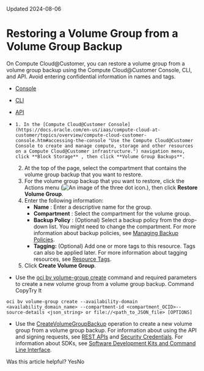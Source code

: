Updated 2024-08-06
# Restoring a Volume Group from a Volume Group Backup
On Compute Cloud@Customer, you can restore a volume group from a volume group backup using the Compute Cloud@Customer Console, CLI, and API.
Avoid entering confidential information in names and tags.
  * [Console](https://docs.oracle.com/en-us/iaas/compute-cloud-at-customer/topics/block/restoring-a-volume-group-from-a-volume-group-backup_0.htm)
  * [CLI](https://docs.oracle.com/en-us/iaas/compute-cloud-at-customer/topics/block/restoring-a-volume-group-from-a-volume-group-backup_0.htm)
  * [API](https://docs.oracle.com/en-us/iaas/compute-cloud-at-customer/topics/block/restoring-a-volume-group-from-a-volume-group-backup_0.htm)


  *     1. In the [Compute Cloud@Customer Console](https://docs.oracle.com/en-us/iaas/compute-cloud-at-customer/topics/overview/compute-cloud-customer-console.htm#accessing-the-console "Use the Compute Cloud@Customer Console to create and manage compute, storage and other resources on a Compute Cloud@Customer infrastructure.") navigation menu, click **Block Storage** , then click **Volume Group Backups**.
    2. At the top of the page, select the compartment that contains the volume group backup that you want to restore.
    3. For the volume group backup that you want to restore, click the Actions menu (![An image of the three dot icon.](https://docs.oracle.com/en-us/iaas/compute-cloud-at-customer/images/three-dots.png)), then click **Restore Volume Group**. 
    4. Enter the following information:
       * **Name** : Enter a descriptive name for the group.
       * **Compartment** : Select the compartment for the volume group.
       * **Backup Policy** : (Optional) Select a backup policy from the drop-down list. You might need to change the compartment.
For more information about backup policies, see [Managing Backup Policies](https://docs.oracle.com/en-us/iaas/compute-cloud-at-customer/topics/block/managing-backup-policies.htm#managing-backup-policies "On Compute Cloud@Customer, you can perform volume backups and volume group backups automatically using a schedule, and retain them based on the retention setting in the backup policy.").
       * **Tagging:** (Optional) Add one or more tags to this resource. Tags can also be applied later. For more information about tagging resources, see [Resource Tags](https://docs.oracle.com/iaas/Content/General/Concepts/resourcetags.htm).
    5. Click **Create Volume Group**.
  * Use the [oci bv volume-group create](https://docs.oracle.com/iaas/tools/oci-cli/latest/oci_cli_docs/cmdref/bv/volume-group/create.html) command and required parameters to create a new volume group from a volume group backup.
Command
CopyTry It
```
oci bv volume-group create --availability-domain <availability_domain_name> --compartment-id <compartment_OCID>--source-details <json_string> or file://<path_to_JSON_file> [OPTIONS]
```

  * Use the [CreateVolumeGroupBackup](https://docs.oracle.com/iaas/api/#/en/iaas/latest/VolumeGroupBackup/CreateVolumeGroupBackup) operation to create a new volume group from a volume group backup.
For information about using the API and signing requests, see [REST APIs](https://docs.oracle.com/iaas/Content/API/Concepts/usingapi.htm#REST_APIs) and [Security Credentials](https://docs.oracle.com/iaas/Content/General/Concepts/credentials.htm). For information about SDKs, see [Software Development Kits and Command Line Interface](https://docs.oracle.com/iaas/Content/API/Concepts/sdks.htm#Software_Development_Kits_and_Command_Line_Interface).


Was this article helpful?
YesNo

